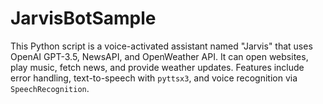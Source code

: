 # JarvisBotSample
This Python script is a voice-activated assistant named "Jarvis" that uses OpenAI GPT-3.5, NewsAPI, and OpenWeather API. It can open websites, play music, fetch news, and provide weather updates. Features include error handling, text-to-speech with `pyttsx3`, and voice recognition via `SpeechRecognition`.
